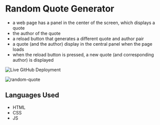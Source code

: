 # Random Quote Generator

- a web page has a panel in the center of the screen, which displays a quote
- the author of the quote
- a reload button that generates a different quote and author pair
- a quote (and the author) display in the central panel when the page loads
- when the reload button is pressed, a new quote (and corresponding author) is displayed

![Live GitHub Deployment](https://ray-xavier-2021.github.io/random_quote_generator/)


![random-quote](https://user-images.githubusercontent.com/78431899/189002576-fbb27631-71cc-4a55-9a7d-409b14951360.png)


## Languages Used
- HTML
- CSS
- JS

